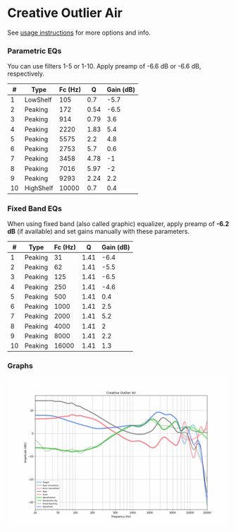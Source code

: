 # Creative Outlier Air
See [usage instructions](https://github.com/jaakkopasanen/AutoEq#usage) for more options and info.

### Parametric EQs
You can use filters 1-5 or 1-10. Apply preamp of -6.6 dB or -6.6 dB, respectively.

|   # | Type      |   Fc (Hz) |    Q |   Gain (dB) |
|-----|-----------|-----------|------|-------------|
|   1 | LowShelf  |       105 | 0.7  |        -5.7 |
|   2 | Peaking   |       172 | 0.54 |        -6.5 |
|   3 | Peaking   |       914 | 0.79 |         3.6 |
|   4 | Peaking   |      2220 | 1.83 |         5.4 |
|   5 | Peaking   |      5575 | 2.2  |         4.8 |
|   6 | Peaking   |      2753 | 5.7  |         0.6 |
|   7 | Peaking   |      3458 | 4.78 |        -1   |
|   8 | Peaking   |      7016 | 5.97 |        -2   |
|   9 | Peaking   |      9293 | 2.24 |         2.2 |
|  10 | HighShelf |     10000 | 0.7  |         0.4 |

### Fixed Band EQs
When using fixed band (also called graphic) equalizer, apply preamp of **-6.2 dB** (if available) and set gains manually with these parameters.

|   # | Type    |   Fc (Hz) |    Q |   Gain (dB) |
|-----|---------|-----------|------|-------------|
|   1 | Peaking |        31 | 1.41 |        -6.4 |
|   2 | Peaking |        62 | 1.41 |        -5.5 |
|   3 | Peaking |       125 | 1.41 |        -6.5 |
|   4 | Peaking |       250 | 1.41 |        -4.6 |
|   5 | Peaking |       500 | 1.41 |         0.4 |
|   6 | Peaking |      1000 | 1.41 |         2.5 |
|   7 | Peaking |      2000 | 1.41 |         5.2 |
|   8 | Peaking |      4000 | 1.41 |         2   |
|   9 | Peaking |      8000 | 1.41 |         2.2 |
|  10 | Peaking |     16000 | 1.41 |         1.3 |

### Graphs
![](./Creative%20Outlier%20Air.png)
